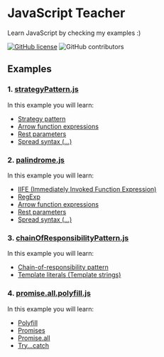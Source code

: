 # JavaScript Teacher

Learn JavaScript by checking my examples :)

[![GitHub license](https://img.shields.io/badge/license-MIT-blue.svg)](https://github.com/rogeroliveira84/javascript-teacher/blob/master/LICENSE) ![GitHub contributors](https://img.shields.io/github/contributors/rogeroliveira84/javascript-teacher.svg?color=orange)

## Examples

### 1. [strategyPattern.js](https://github.com/rogeroliveira84/javascript-teacher/blob/master/strategyPattern.js)

In this example you will learn:

- [Strategy pattern](https://en.wikipedia.org/wiki/Strategy_pattern)
- [Arrow function expressions](https://developer.mozilla.org/en-US/docs/Web/JavaScript/Reference/Functions/Arrow_functions)
- [Rest parameters](https://developer.mozilla.org/en-US/docs/Web/JavaScript/Reference/Functions/rest_parameters)
- [Spread syntax (...)](https://developer.mozilla.org/en-US/docs/Web/JavaScript/Reference/Operators/Spread_syntax)

### 2. [palindrome.js](https://github.com/rogeroliveira84/javascript-teacher/blob/master/palindrome.js)

In this example you will learn:

- [IIFE (Immediately Invoked Function Expression)](https://developer.mozilla.org/en-US/docs/Glossary/IIFE)
- [RegExp](https://developer.mozilla.org/en-US/docs/Web/JavaScript/Reference/Global_Objects/RegExp)
- [Arrow function expressions](https://developer.mozilla.org/en-US/docs/Web/JavaScript/Reference/Functions/Arrow_functions)
- [Rest parameters](https://developer.mozilla.org/en-US/docs/Web/JavaScript/Reference/Functions/rest_parameters)
- [Spread syntax (...)](https://developer.mozilla.org/en-US/docs/Web/JavaScript/Reference/Operators/Spread_syntax)

### 3. [chainOfResponsibilityPattern.js](https://github.com/rogeroliveira84/javascript-teacher/blob/master/chainOfResponsibilityPattern.js)

In this example you will learn:

- [Chain-of-responsibility pattern](https://en.wikipedia.org/wiki/Chain-of-responsibility_pattern)
- [Template literals (Template strings)](https://developer.mozilla.org/en-US/docs/Web/JavaScript/Reference/Template_literals)

### 4. [promise.all.polyfill.js](https://github.com/rogeroliveira84/javascript-teacher/blob/master/promise.all.polyfill.js)

In this example you will learn:

- [Polyfill](https://developer.mozilla.org/en-US/docs/Glossary/Polyfill)
- [Promises](https://www.w3schools.com/Js/js_promise.asp)
- [Promise.all](https://developer.mozilla.org/en-US/docs/Web/JavaScript/Reference/Global_Objects/Promise/all)
- [Try...catch](https://developer.mozilla.org/en-US/docs/Web/JavaScript/Reference/Statements/try...catch)

